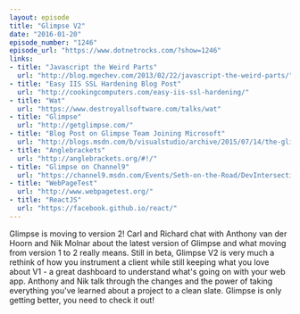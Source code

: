 ```yaml
---
layout: episode
title: "Glimpse V2"
date: "2016-01-20"
episode_number: "1246"
episode_url: "https://www.dotnetrocks.com/?show=1246"
links:
- title: "Javascript the Weird Parts"
  url: "http://blog.mgechev.com/2013/02/22/javascript-the-weird-parts/"
- title: "Easy IIS SSL Hardening Blog Post"
  url: "http://cookingcomputers.com/easy-iis-ssl-hardening/"
- title: "Wat"
  url: "https://www.destroyallsoftware.com/talks/wat"
- title: "Glimpse"
  url: "http://getglimpse.com/"
- title: "Blog Post on Glimpse Team Joining Microsoft"
  url: "http://blogs.msdn.com/b/visualstudio/archive/2015/07/14/the-glimpse-team-joins-microsoft.aspx"
- title: "Anglebrackets"
  url: "http://anglebrackets.org/#!/"
- title: "Glimpse on Channel9"
  url: "https://channel9.msdn.com/Events/Seth-on-the-Road/DevIntersection-2015/Glimpse-with-Anthony-van-der-Hoorn"
- title: "WebPageTest"
  url: "http://www.webpagetest.org/"
- title: "ReactJS"
  url: "https://facebook.github.io/react/"
---
```


Glimpse is moving to version 2! Carl and Richard chat with Anthony van der Hoorn and Nik Molnar about the latest version of Glimpse and what moving from version 1 to 2 really means. Still in beta, Glimpse V2 is very much a rethink of how you instrument a client while still keeping what you love about V1 - a great dashboard to understand what's going on with your web app. Anthony and Nik talk through the changes and the power of taking everything you've learned about a project to a clean slate. Glimpse is only getting better, you need to check it out!
